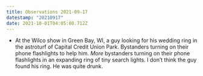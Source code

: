 ```yaml
---
title: Observations 2021-09-17
datestamp: "20210917"
date: 2021-10-01T04:05:08.712Z
---
```

- At the Wilco show in Green Bay, WI, a guy looking for his wedding ring in the astroturf of Capital Credit Union Park. Bystanders turning on their phone flashlights to help him. *More* bystanders turning on their phone flashlights in an expanding ring of tiny search lights. I don’t think the guy found his ring. He was quite drunk.